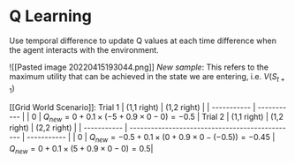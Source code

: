 # Q Learning
Use temporal difference to update Q values at each time difference when the agent interacts with the environment.

![[Pasted image 20220415193044.png]]
_New sample_: This refers to the maximum utility that can be achieved in the state we are entering, i.e. $V(S_{t+1})$

[[Grid World Scenario]]:
Trial 1
| (1,1 right) | (1,2 right) |
| ----------- | ----------- |
| 0           | $Q_{new}=0+0.1\times(-5+0.9\times0-0)=-0.5$            |
Trial 2
| (1,1 right) | (1,2 right)                                     | (2,2 right) |
| ----------- | ----------------------------------------------- | ----------- |
| 0           | $Q_{new}=-0.5+0.1\times(0+0.9\times0-(-0.5))=-0.45$ | $Q_{new}=0+0.1\times(5+0.9\times0-0)=0.5$|


